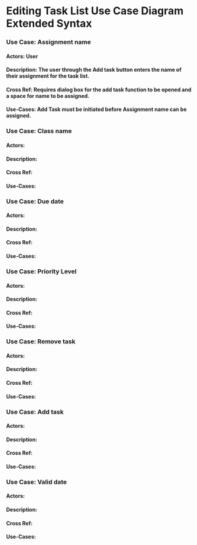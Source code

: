 # Editing Task List Use Case Diagram Extended Syntax

### Use Case: Assignment name
#### Actors: User
#### Description: The user through the Add task button enters the name of their assignment for the task list.
#### Cross Ref: Requires dialog box for the add task function to be opened and a space for name to be assigned. 
#### Use-Cases: Add Task must be initiated before Assignment name can be assigned.

### Use Case: Class name
#### Actors:
#### Description:
#### Cross Ref:
#### Use-Cases:

### Use Case: Due date
#### Actors:
#### Description:
#### Cross Ref:
#### Use-Cases:

### Use Case: Priority Level
#### Actors:
#### Description:
#### Cross Ref:
#### Use-Cases:

### Use Case: Remove task
#### Actors:
#### Description:
#### Cross Ref:
#### Use-Cases:

### Use Case: Add task
#### Actors:
#### Description:
#### Cross Ref:
#### Use-Cases:

### Use Case: Valid date
#### Actors:
#### Description:
#### Cross Ref:
#### Use-Cases:



